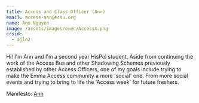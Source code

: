 ```yaml
---
title: Access and Class Officer (Ann)
email: access-ann@ecsu.org
name: Ann Nguyen
image: /assets/images/exec/AccessA.png
crsid:
  - ajln2
---
```

Hi! I'm Ann and I'm a second year HisPol student. Aside from continuing the work of the Access Bus and other Shadowing Schemes previously established by other Access Officers, one of my goals include trying to make the Emma Access community a more 'social' one. From more social events and trying to bring to life the 'Access week' for future freshers.  

Manifesto: [Ann](https://drive.google.com/file/d/1qlyfLe3vtHziULWs4UbcQIhIMppM38OK/view?usp=sharing)
